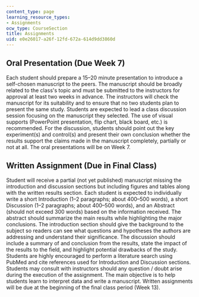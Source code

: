 ```yaml
---
content_type: page
learning_resource_types:
- Assignments
ocw_type: CourseSection
title: Assignments
uid: e0e26017-a26f-12fd-672a-614d9dd3860d
---
```


Oral Presentation (Due Week 7)
------------------------------

Each student should prepare a 15–20 minute presentation to introduce a self-chosen manuscript to the peers. The manuscript should be broadly related to the class's topic and must be submitted to the instructors for approval at least two weeks in advance. The instructors will check the manuscript for its suitability and to ensure that no two students plan to present the same study. Students are expected to lead a class discussion session focusing on the manuscript they selected. The use of visual supports (PowerPoint presentation, flip chart, black board, etc.) is recommended. For the discussion, students should point out the key experiment(s) and control(s) and present their own conclusion whether the results support the claims made in the manuscript completely, partially or not at all. The oral presentations will be on Week 7.

Written Assignment (Due in Final Class)
---------------------------------------

Student will receive a partial (not yet published) manuscript missing the introduction and discussion sections but including figures and tables along with the written results section. Each student is expected to individually write a short Introduction (1–2 paragraphs; about 400–500 words), a short Discussion (1–2 paragraphs; about 400–500 words), and an Abstract (should not exceed 300 words) based on the information received. The abstract should summarize the main results while highlighting the major conclusions. The introduction section should give the background to the subject so readers can see what questions and hypotheses the authors are addressing and understand their significance. The discussion should include a summary of and conclusion from the results, state the impact of the results to the field, and highlight potential drawbacks of the study. Students are highly encouraged to perform a literature search using PubMed and cite references used for Introduction and Discussion sections. Students may consult with instructors should any question / doubt arise during the execution of the assignment. The main objective is to help students learn to interpret data and write a manuscript. Written assignments will be due at the beginning of the final class period (Week 13).
